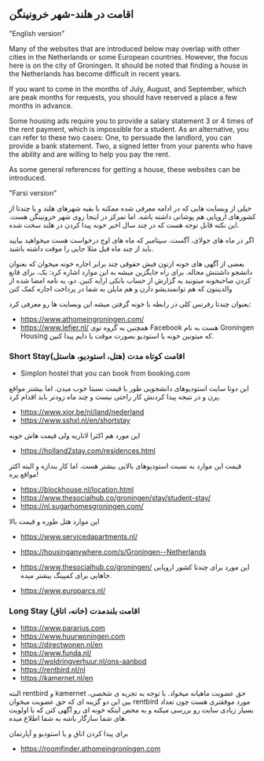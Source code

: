 ## اقامت در هلند-شهر خرونینگن 

"English version"

Many of the websites that are introduced below may overlap with other cities in the Netherlands or some European countries. However, the focus here is on the city of Groningen. It should be noted that finding a house in the Netherlands has become difficult in recent years.

If you want to come in the months of July, August, and September, which are peak months for requests, you should have reserved a place a few months in advance. 

Some housing ads require you to provide a salary statement 3 or 4 times of the rent payment, which is impossible for a student. As an alternative, you can refer to these two cases: One, to persuade the landlord, you can provide a bank statement. Two, a signed letter from your parents who have the ability and are willing to help you pay the rent.

As some general references for getting a house, these websites can be introduced.

"Farsi version"

خیلی از وبسایت هایی که در ادامه معرفی شده ممکنه با بقیه شهرهای هلند و یا چندتا از کشورهای اروپایی هم پوشانی داشته باشه. اما تمرکز در اینجا روی شهر خرونینگن هست. این نکته قابل توجه هست که در چند سال اخیر خونه پیدا کردن در هلند سخت شده.

اگر در ماه های جولای، آگست، سپتامبر که ماه های اوج درخواست هست میخواهید بیایید باید از چند ماه قبل مثلا جایی را موقت داشته باشید.


بعضی از آگهی های خونه ازتون فیش حقوقی چند برابر اجاره خونه میخوان که بعنوان دانشجو داشتنش محاله. برای راه جایگزین میشه به این موارد اشاره کرد: یک، برای قانع کردن صاحبخونه میتونید یه گزارش از حساب بانکی ارايه کنین. دو، یه نامه امضا شده از والدینتون که هم توانمندیشو دارن و هم مایلن به شما در پرداخت اجاره کمک کنن

بعنوان چندتا رفرنس کلی در رابطه با خونه گرفتن میشه این وبسایت ها رو معرفی کرد:

- https://www.athomeingroningen.com/
- https://www.lefier.nl/
همچنین یه گروه توی Facebook هست به نام Groningen Housing که میتونین خونه یا استودیو بصورت موقت یا دایم پیدا کنین.

### Short Stayاقامت کوتاه مدت (هتل، استودیو، هاستل)

- Simplon hostel that you can book from booking.com

این دوتا سایت استودیوهای دانشجویی طور با قیمت نسبتا خوب میدن. اما بیشتر مواقع پرن و در نتیجه پیدا کردنش کار راحتی نیست و چند ماه زودتر باید اقدام کرد.

- https://www.xior.be/nl/land/nederland 
- https://www.sshxl.nl/en/shortstay

این مورد هم اکثرا لاتاریه ولی قیمت هاش خوبه

- https://holland2stay.com/residences.html

قیمت این موارد به نسبت استودیوهای بالایی بیشتر هست. اما کار بندازه و البته اکثر مواقع پره!

- https://blockhouse.nl/location.html
- https://www.thesocialhub.co/groningen/stay/student-stay/
- https://nl.sugarhomesgroningen.com/

این موارد هتل طوره و قیمت بالا

- https://www.servicedapartments.nl/
- https://housinganywhere.com/s/Groningen--Netherlands
- https://www.thesocialhub.co/groningen/
این مورد برای چندتا کشور اروپایی جاهایی برای کمپینگ بیشتر میده.

- https://www.europarcs.nl/




### Long Stay اقامت بلندمدت (خانه، اتاق)


- https://www.pararius.com
- https://www.huurwoningen.com
- https://directwonen.nl/en
- https://www.funda.nl/
- https://woldringverhuur.nl/ons-aanbod
- https://rentbird.nl/nl
- https://kamernet.nl/en

البته rentbird و kamernet حق عضویت ماهیانه میخواد.
با توجه به تجربه ی شخصی، بین این دو گزینه ای که حق عضویت میخوان rentbird مورد موفقتری هست چون تعداد بسیار زیادی سایت رو بررسی میکنه و به محض اینکه خونه ای رو آگهی کنن که با اولویت های شما سازگار باشه به شما اطلاع میده.

برای پیدا کردن اتاق و یا استودیو و آپارتمان

- https://roomfinder.athomeingroningen.com
